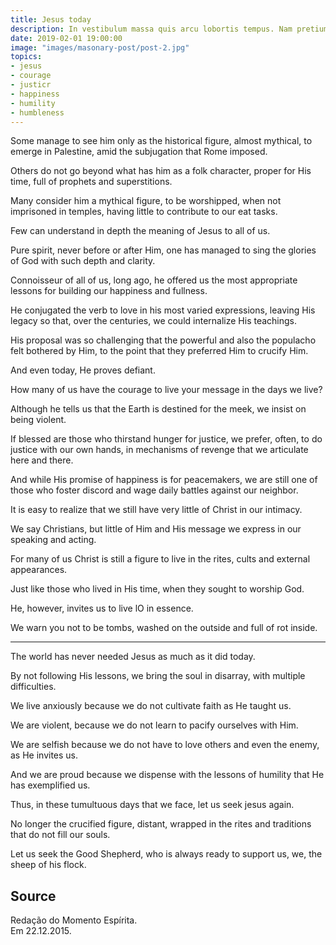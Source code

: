 ```yaml
---
title: Jesus today
description: In vestibulum massa quis arcu lobortis tempus. Nam pretium arcu in odio vulputate luctus.
date: 2019-02-01 19:00:00
image: "images/masonary-post/post-2.jpg"
topics: 
- jesus
- courage
- justicr
- happiness
- humility
- humbleness
---
```


Some manage to see him only as the historical figure, almost mythical, to emerge
in Palestine, amid the subjugation that Rome imposed.

Others do not go beyond what has him as a folk character, proper for His time,
full of prophets and superstitions.

Many consider him a mythical figure, to be worshipped, when not imprisoned in
temples, having little to contribute to our eat tasks.

Few can understand in depth the meaning of Jesus to all of us.

Pure spirit, never before or after Him, one has managed to sing the glories of
God with such depth and clarity.

Connoisseur of all of us, long ago, he offered us the most appropriate lessons
for building our happiness and fullness.

He conjugated the verb to love in his most varied expressions, leaving His
legacy so that, over the centuries, we could internalize His teachings.

His proposal was so challenging that the powerful and also the populacho felt
bothered by Him, to the point that they preferred Him to crucify Him.

And even today, He proves defiant.

How many of us have the courage to live your message in the days we live?

Although he tells us that the Earth is destined for the meek, we insist on being
violent.

If blessed are those who thirstand hunger for justice, we prefer, often, to do
justice with our own hands, in mechanisms of revenge that we articulate here and
there.

And while His promise of happiness is for peacemakers, we are still one of those
who foster discord and wage daily battles against our neighbor.

It is easy to realize that we still have very little of Christ in our intimacy.

We say Christians, but little of Him and His message we express in our speaking
and acting.

For many of us Christ is still a figure to live in the rites, cults and external
appearances.

Just like those who lived in His time, when they sought to worship God.

He, however, invites us to live lO in essence.

We warn you not to be tombs, washed on the outside and full of rot inside.

*   *   *

The world has never needed Jesus as much as it did today.

By not following His lessons, we bring the soul in disarray, with multiple
difficulties.

We live anxiously because we do not cultivate faith as He taught us.

We are violent, because we do not learn to pacify ourselves with Him.

We are selfish because we do not have to love others and even the enemy, as He
invites us.

And we are proud because we dispense with the lessons of humility that He has
exemplified us.

Thus, in these tumultuous days that we face, let us seek jesus again.

No longer the crucified figure, distant, wrapped in the rites and traditions
that do not fill our souls.

Let us seek the Good Shepherd, who is always ready to support us, we, the sheep
of his flock.

## Source
Redação do Momento Espírita.  
Em 22.12.2015.


